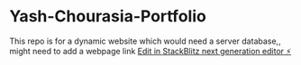 # Yash-Chourasia-Portfolio
This repo is for a dynamic website which would need a server database,, might need to add a webpage link
[Edit in StackBlitz next generation editor ⚡️](https://stackblitz.com/~/github.com/YahuuLAMAS/Yash-Chourasia-Portfolio)
